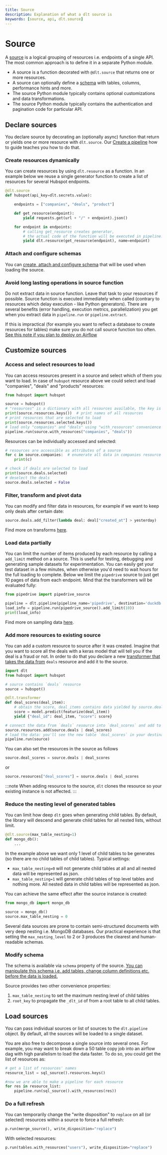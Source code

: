 ```yaml
---
title: Source
description: Explanation of what a dlt source is
keywords: [source, api, dlt.source]
---
```


# Source

A [source](glossary.md#source) is a logical grouping of resources i.e. endpoints of a
single API. The most common approach is to define it in a separate Python module.

- A source is a function decorated with `@dlt.source` that returns one or more resources.
- A source can optionally define a [schema](schema.md) with tables, columns, performance hints and
  more.
- The source Python module typically contains optional customizations and data transformations.
- The source Python module typically contains the authentication and pagination code for particular
  API.

## Declare sources

You declare source by decorating an (optionally async) function that return or yields one or more resource with `dlt.source`. Our
[Create a pipeline](../walkthroughs/create-a-pipeline.md) how to guide teaches you how to do that.

### Create resources dynamically

You can create resources by using `dlt.resource` as a function. In an example below we reuse a
single generator function to create a list of resources for several Hubspot endpoints.

```py
@dlt.source
def hubspot(api_key=dlt.secrets.value):

    endpoints = ["companies", "deals", "product"]

    def get_resource(endpoint):
        yield requests.get(url + "/" + endpoint).json()

    for endpoint in endpoints:
        # calling get_resource creates generator,
        # the actual code of the function will be executed in pipeline.run
        yield dlt.resource(get_resource(endpoint), name=endpoint)
```

### Attach and configure schemas

You can [create, attach and configure schema](schema.md#attaching-schemas-to-sources) that will be
used when loading the source.

### Avoid long lasting operations in source function
Do not extract data in source function. Leave that task to your resources if possible. Source function is executed immediately when called (contrary to resources which delay execution - like Python generators). There are several benefits (error handling, execution metrics, parallelization) you get when you extract data in `pipeline.run` or `pipeline.extract`.

If this is impractical (for example you want to reflect a database to create resources for tables) make sure you do not call source function too often. [See this note if you plan to deploy on Airflow](../walkthroughs/deploy-a-pipeline/deploy-with-airflow-composer.md#2-modify-dag-file)


## Customize sources

### Access and select resources to load

You can access resources present in a source and select which of them you want to load. In case of
`hubspot` resource above we could select and load "companies", "deals" and "products" resources:

```py
from hubspot import hubspot

source = hubspot()
# "resources" is a dictionary with all resources available, the key is the resource name
print(source.resources.keys())  # print names of all resources
# print resources that are selected to load
print(source.resources.selected.keys())
# load only "companies" and "deals" using "with_resources" convenience method
pipeline.run(source.with_resources("companies", "deals"))
```

Resources can be individually accessed and selected:

```py
# resources are accessible as attributes of a source
for c in source.companies:  # enumerate all data in companies resource
    print(c)

# check if deals are selected to load
print(source.deals.selected)
# deselect the deals
source.deals.selected = False
```

### Filter, transform and pivot data

You can modify and filter data in resources, for example if we want to keep only deals after certain
date:

```py
source.deals.add_filter(lambda deal: deal["created_at"] > yesterday)
```

Find more on transforms [here](resource.md#filter-transform-and-pivot-data).

### Load data partially

You can limit the number of items produced by each resource by calling a `add_limit` method on a
source. This is useful for testing, debugging and generating sample datasets for experimentation.
You can easily get your test dataset in a few minutes, when otherwise you'd need to wait hours for
the full loading to complete. Below we limit the `pipedrive` source to just get 10 pages of data
from each endpoint. Mind that the transformers will be evaluated fully:

```py
from pipedrive import pipedrive_source

pipeline = dlt.pipeline(pipeline_name='pipedrive', destination='duckdb', dataset_name='pipedrive_data')
load_info = pipeline.run(pipedrive_source().add_limit(10))
print(load_info)
```

Find more on sampling data [here](resource.md#sample-from-large-data).

### Add more resources to existing source

You can add a custom resource to source after it was created. Imagine that you want to score all the
deals with a keras model that will tell you if the deal is a fraud or not. In order to do that you
declare a new
[transformer that takes the data from](resource.md#feeding-data-from-one-resource-into-another) `deals`
resource and add it to the source.

```py
import dlt
from hubspot import hubspot

# source contains `deals` resource
source = hubspot()

@dlt.transformer
def deal_scores(deal_item):
    # obtain the score, deal_items contains data yielded by source.deals
    score = model.predict(featurize(deal_item))
    yield {"deal_id": deal_item, "score": score}

# connect the data from `deals` resource into `deal_scores` and add to the source
source.resources.add(source.deals | deal_scores)
# load the data: you'll see the new table `deal_scores` in your destination!
pipeline.run(source)
```
You can also set the resources in the source as follows
```py
source.deal_scores = source.deals | deal_scores
```
or
```py
source.resources["deal_scores"] = source.deals | deal_scores
```
:::note
When adding resource to the source, `dlt` clones the resource so your existing instance is not affected.
:::

### Reduce the nesting level of generated tables

You can limit how deep `dlt` goes when generating child tables. By default, the library will descend
and generate child tables for all nested lists, without limit.

```py
@dlt.source(max_table_nesting=1)
def mongo_db():
    ...
```

In the example above we want only 1 level of child tables to be generates (so there are no child
tables of child tables). Typical settings:

- `max_table_nesting=0` will not generate child tables at all and all nested data will be
  represented as json.
- `max_table_nesting=1` will generate child tables of top level tables and nothing more. All nested
  data in child tables will be represented as json.

You can achieve the same effect after the source instance is created:

```py
from mongo_db import mongo_db

source = mongo_db()
source.max_table_nesting = 0
```

Several data sources are prone to contain semi-structured documents with very deep nesting i.e.
MongoDB databases. Our practical experience is that setting the `max_nesting_level` to 2 or 3
produces the clearest and human-readable schemas.

### Modify schema

The schema is available via `schema` property of the source.
[You can manipulate this schema i.e. add tables, change column definitions etc. before the data is loaded.](schema.md#schema-is-modified-in-the-source-function-body)

Source provides two other convenience properties:

1. `max_table_nesting` to set the maximum nesting level of child tables
1. `root_key` to propagate the `_dlt_id` of from a root table to all child tables.

## Load sources

You can pass individual sources or list of sources to the `dlt.pipeline` object. By default, all the
sources will be loaded to a single dataset.

You are also free to decompose a single source into several ones. For example, you may want to break
down a 50 table copy job into an airflow dag with high parallelism to load the data faster. To do
so, you could get the list of resources as:

```py
# get a list of resources' names
resource_list = sql_source().resources.keys()

#now we are able to make a pipeline for each resource
for res in resource_list:
    pipeline.run(sql_source().with_resources(res))
```

### Do a full refresh

You can temporarily change the "write disposition" to `replace` on all (or selected) resources within
a source to force a full refresh:

```py
p.run(merge_source(), write_disposition="replace")
```

With selected resources:

```py
p.run(tables.with_resources("users"), write_disposition="replace")
```
